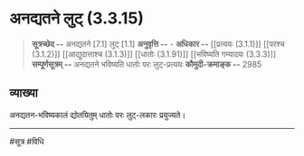 # अनद्यतने लुट् (3.3.15)
> **सूत्रच्छेद --** अनद्यतने [7.1] लुट् [1.1]
> **अनुवृत्ति --** -
> **अधिकार --** [[प्रत्ययः (3.1.1)]] [[परश्च (3.1.2)]] [[आद्युदात्ताश्च (3.1.3)]] [[धातोः (3.1.91)]] [[भविष्यति गम्यादयः (3.3.3)]]
> **सम्पूर्णसूत्रम् --** अनद्यतने भविष्यति धातोः परः लुट्-प्रत्ययः
> **कौमुदी-क्रमाङ्क --** 2985

## व्याख्या

अनद्यतन-भविष्यकालं द्योतयितुम् धातोः परः लुट्-लकारः प्रयुज्यते।

---
#सूत्र #विधि 